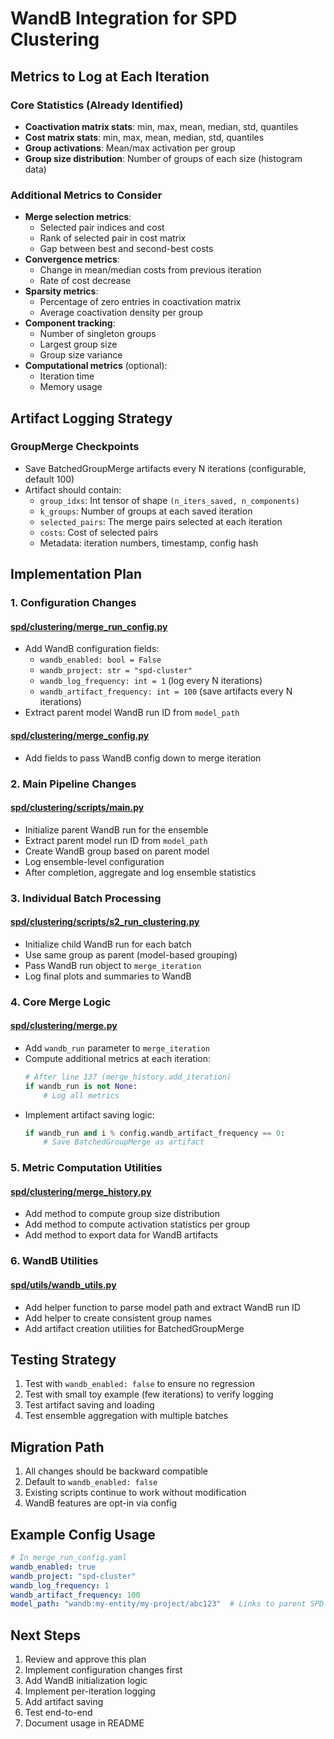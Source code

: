 # WandB Integration for SPD Clustering

## Metrics to Log at Each Iteration

### Core Statistics (Already Identified)
- **Coactivation matrix stats**: min, max, mean, median, std, quantiles
- **Cost matrix stats**: min, max, mean, median, std, quantiles  
- **Group activations**: Mean/max activation per group
- **Group size distribution**: Number of groups of each size (histogram data)

### Additional Metrics to Consider
- **Merge selection metrics**:
  - Selected pair indices and cost
  - Rank of selected pair in cost matrix
  - Gap between best and second-best costs
- **Convergence metrics**:
  - Change in mean/median costs from previous iteration
  - Rate of cost decrease
- **Sparsity metrics**:
  - Percentage of zero entries in coactivation matrix
  - Average coactivation density per group
- **Component tracking**:
  - Number of singleton groups
  - Largest group size
  - Group size variance
- **Computational metrics** (optional):
  - Iteration time
  - Memory usage

## Artifact Logging Strategy

### GroupMerge Checkpoints
- Save BatchedGroupMerge artifacts every N iterations (configurable, default 100)
- Artifact should contain:
  - `group_idxs`: Int tensor of shape `(n_iters_saved, n_components)`
  - `k_groups`: Number of groups at each saved iteration
  - `selected_pairs`: The merge pairs selected at each iteration
  - `costs`: Cost of selected pairs
  - Metadata: iteration numbers, timestamp, config hash

## Implementation Plan

### 1. Configuration Changes

#### [spd/clustering/merge_run_config.py](spd/clustering/merge_run_config.py)
- Add WandB configuration fields:
  - `wandb_enabled: bool = False`
  - `wandb_project: str = "spd-cluster"`
  - `wandb_log_frequency: int = 1` (log every N iterations)
  - `wandb_artifact_frequency: int = 100` (save artifacts every N iterations)
- Extract parent model WandB run ID from `model_path`

#### [spd/clustering/merge_config.py](spd/clustering/merge_config.py)
- Add fields to pass WandB config down to merge iteration

### 2. Main Pipeline Changes

#### [spd/clustering/scripts/main.py](spd/clustering/scripts/main.py)
- Initialize parent WandB run for the ensemble
- Extract parent model run ID from `model_path`
- Create WandB group based on parent model
- Log ensemble-level configuration
- After completion, aggregate and log ensemble statistics

### 3. Individual Batch Processing

#### [spd/clustering/scripts/s2_run_clustering.py](spd/clustering/scripts/s2_run_clustering.py)
- Initialize child WandB run for each batch
- Use same group as parent (model-based grouping)
- Pass WandB run object to `merge_iteration`
- Log final plots and summaries to WandB

### 4. Core Merge Logic

#### [spd/clustering/merge.py](spd/clustering/merge.py)
- Add `wandb_run` parameter to `merge_iteration`
- Compute additional metrics at each iteration:
  ```python
  # After line 137 (merge_history.add_iteration)
  if wandb_run is not None:
      # Log all metrics
  ```
- Implement artifact saving logic:
  ```python
  if wandb_run and i % config.wandb_artifact_frequency == 0:
      # Save BatchedGroupMerge as artifact
  ```

### 5. Metric Computation Utilities

#### [spd/clustering/merge_history.py](spd/clustering/merge_history.py)
- Add method to compute group size distribution
- Add method to compute activation statistics per group
- Add method to export data for WandB artifacts

### 6. WandB Utilities

#### [spd/utils/wandb_utils.py](spd/utils/wandb_utils.py)
- Add helper function to parse model path and extract WandB run ID
- Add helper to create consistent group names
- Add artifact creation utilities for BatchedGroupMerge

## Testing Strategy

1. Test with `wandb_enabled: false` to ensure no regression
2. Test with small toy example (few iterations) to verify logging
3. Test artifact saving and loading
4. Test ensemble aggregation with multiple batches

## Migration Path

1. All changes should be backward compatible
2. Default to `wandb_enabled: false` 
3. Existing scripts continue to work without modification
4. WandB features are opt-in via config

## Example Config Usage

```yaml
# In merge_run_config.yaml
wandb_enabled: true
wandb_project: "spd-cluster"
wandb_log_frequency: 1
wandb_artifact_frequency: 100
model_path: "wandb:my-entity/my-project/abc123"  # Links to parent SPD model
```

## Next Steps

1. Review and approve this plan
2. Implement configuration changes first
3. Add WandB initialization logic
4. Implement per-iteration logging
5. Add artifact saving
6. Test end-to-end
7. Document usage in README